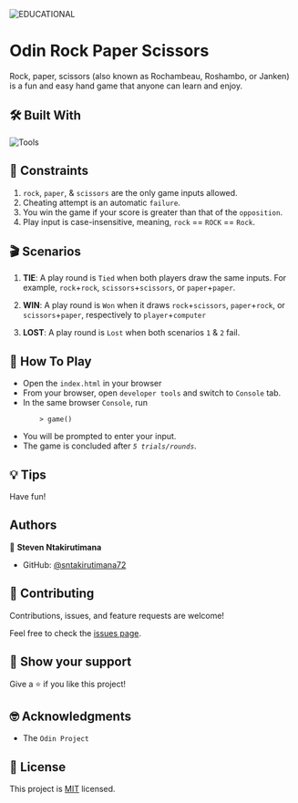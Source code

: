![EDUCATIONAL](https://img.shields.io/badge/EDUCATIONAL-o)


# Odin Rock Paper Scissors

Rock, paper, scissors (also known as Rochambeau, Roshambo, or Janken) is a fun and easy hand game that anyone can learn and enjoy.


## 🛠️ Built With

![Tools](https://skillicons.dev/icons?i=html,js,git,github)


## 📜 Constraints

1. `rock`, `paper`, & `scissors` are the only game inputs allowed.
1. Cheating attempt is an automatic `failure`.
2. You win the game if your score is greater than that of the `opposition`.
3. Play input is case-insensitive, meaning, `rock` == `ROCK` == `Rock`.


## 🎬 Scenarios

1. **TIE**: A play round is `Tied` when both players draw the same inputs. For example, `rock`+`rock`, `scissors`+`scissors`, or `paper`+`paper`.

2. **WIN**: A play round is `Won` when it draws `rock`+`scissors`, `paper`+`rock`, or `scissors`+`paper`, respectively to `player`+`computer`

3. **LOST**: A play round is `Lost` when both scenarios `1` & `2` fail.


## 🙋 How To Play

- Open the `index.html` in your browser
- From your browser, open `developer tools` and switch to `Console` tab.
- In the same browser `Console`, run
    ```shell
        > game()
    ```
- You will be prompted to enter your input.
- The game is concluded after *`5 trials/rounds`*.


## 💡 Tips

Have fun!


## Authors

👤 **Steven Ntakirutimana**

- GitHub: [@sntakirutimana72](https://github.com/sntakirutimana72)


## 🤝 Contributing

Contributions, issues, and feature requests are welcome!

Feel free to check the [issues page](../../issues/).

## 🫶 Show your support

Give a ⭐️ if you like this project!

## 🤓 Acknowledgments

- The `Odin Project`

## 📝 License

This project is [MIT](./LICENSE) licensed.
